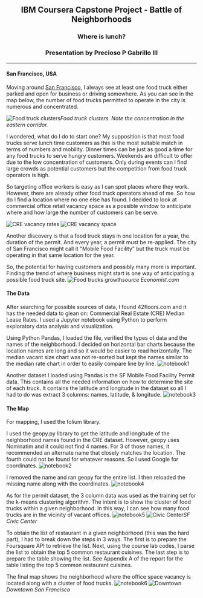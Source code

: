 ## <div align="center">IBM Coursera Capstone Project - Battle of Neighborhoods</div>
### <div align="center">Where is lunch?</div>
### <div align="center">Presentation by Precioso P Gabrillo III</div>
---
#### San Francisco, USA  
Moving around [San Francisco][1], I always see at least one food truck either parked and open for business or driving somewhere.  As you can see in the map below, the number of food trucks permitted to operate in the city is numerous and concentrated.

![Food truck clusters](./foodtruckcluster.png)*Food truck clusters.  Note the concentration in the eastern corridor.*

I wondered, what do I do to start one?  My supposition is that most food trucks serve lunch time customers as this is the most suitable match in terms of numbers and mobility.  Dinner times can be just as good a time for any food trucks to serve hungry customers.  Weekends are difficult to offer due to the low concentration of customers.  Only during events can I find large crowds as potential customers but the competition from food truck operators is high.

So targeting office workers is easy as I can spot places where they work.  However, there are already other food truck operators ahead of me.  So how do I find a location where no one else has found.  I decided to look at commercial office retail vacancy space as a possible window to anticipate where and how large the number of customers can be serve.

![CRE vacancy rates](./sfcreleaserates.png)
![CRE vacancy space](./sfcrevacantspace.png)

Another discovery is that a food truck stays in one location for a year, the duration of the permit.  And every year, a permit must be re-applied.  The city of San Francisco might call it "Mobile Food Facility" but the truck must be operating in that same location for the year.

So, the potential for having customers and possibly many more is important.  Finding the trend of where business might start is one way of anticipating a possible food truck site.
![Food trucks growth](./2017foodtruckdata.png)*source Economist.com*

#### The Data
After searching for possible sources of data, I found 42floors.com and it has the needed data to glean on: Commercial Real Estate (CRE) Median Lease Rates.  I used a Jupyter notebook using Python to perform exploratory data analysis and visualization.

Using Python Pandas, I loaded the file, verified the types of data and the names of the neighborhood.  I decided on horizontal bar charts because the location names are long and so it would be easier to read horizontally.  The median vacant size chart was not re-sorted but kept the names similar to the median rate chart in order to easily compare line by line.
![notebook1](./notebook1.png)

Another dataset I loaded using Pandas is the SF Mobile Food Facility Permit data.  This contains all the needed information on how to determine the site of each truck.  It contains the latitude and longitude in the dataset so all I had to do was extract 3 columns: names, latitude, & longitude.
![notebook3](./notebook3.png)

#### The Map
For mapping, I used the folium library.

I used the geopy.py library to get the latitude and longitude of the neighborhood names found in the CRE dataset.  However, geopy uses Nominatim and it could not find 4 names.  For 3 of those names, it recommended an alternate name that closely matches the location.  The fourth could not be found for whatever reasons.  So I used Google for coordinates.
![notebook2](./notebook2.png)

I removed the name and ran geopy for the entire list.  I then reloaded the missing name along  with the coordinates.
![notebook4](./notebook4.png)

As for the permit dataset, the 3 column data was used as the training set for the k-means clustering algorithm.  The intent is to show the cluster of food trucks within a given neighborhood.  In this way, I can see how many food trucks are in the vicinity of vacant offices.
![notebook5](./notebook5.png)
![Civic Center](./civiccenter.png)*SF Civic Center*

To obtain the list of restaurant in a given neighborhood (this was the hard part), I had to break down the steps in 3 ways.  The first is to prepare the Foursquare API to retrieve the list.  Next, using the course lab codes, I parse the list to obtain the top 5 common restaurant cuisines.  The last step is to prepare the table showing the list.  See Appendix A of the report for the table listing the top 5 common restaurant cuisines.

The final map shows the neighborhood where the office space vacancy is located along with a cluster of food trucks.
![notebook6](./notebook6.png)
![Downtown](./closeup.png)*Downtown San Francisco*


[1]: <https://www.google.com/search?q=food+truck+culture+san+francisco&source=lnms&tbm=isch&sa=X&ved=2ahUKEwiN6oqx_p3oAhUF2qwKHRTSCZs4ChD8BSgCegQIDBAE> "SF Food Truck Culture"
